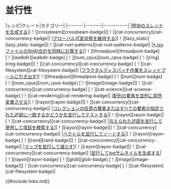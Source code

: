 # <!--Concurrency--> 並行性

|<!--Recipe-->レシピ|<!--Crates-->クレート|<!--Categories-->カテゴリー|
|<!------------>--------|<!------------>--------|<!---------------->------------|
|<!--[Spawn a short-lived thread][ex-crossbeam-spawn]-->[短命のスレッドを生成する][ex-crossbeam-spawn]|<!--[!][crossbeam]-->[！][crossbeam][crossbeam-badge]|<!--[!][cat-concurrency]-->[！][cat-concurrency][cat-concurrency-badge]|
|<!--[Maintain global mutable state][ex-global-mut-state]-->[グローバル可変状態を維持する][ex-global-mut-state]|<!--[!][lazy_static]-->[！][lazy_static][lazy_static-badge]|<!--[!][cat-rust-patterns]-->[！][cat-rust-patterns][cat-rust-patterns-badge]|
|<!--[Calculate SHA1 sum of *.iso files concurrently][ex-threadpool-walk]-->[*.isoファイルのSHA1合計を同時に計算する][ex-threadpool-walk]|<!--[!][threadpool]-->[！][threadpool]<!--[threadpool-badge] [!][walkdir]-->[threadpool-badge] [！][walkdir]<!--[walkdir-badge] [!][num_cpus]-->[walkdir-badge] [！][num_cpus]<!--[num_cpus-badge] [!][ring]-->[num_cpus-badge] [！][ring][ring-badge]|<!--[!][cat-concurrency]-->[！][cat-concurrency]<!--[cat-concurrency-badge] [!][cat-filesystem]-->[cat-concurrency-badge] [！][cat-filesystem][cat-filesystem-badge]|
|<!--[Draw fractal dispatching work to a thread pool][ex-threadpool-fractal]-->[フラクタルディスパッチ作業をスレッドプールに引き出す][ex-threadpool-fractal]|<!--[!][threadpool]-->[！][threadpool]<!--[threadpool-badge] [!][num]-->[threadpool-badge] [！][num]<!--[num-badge] [!][num_cpus]-->[num-badge] [！][num_cpus]<!--[num_cpus-badge] [!][image]-->[num_cpus-badge] [！][image][image-badge]|<!--[!][cat-concurrency]-->[！][cat-concurrency]<!--[cat-concurrency-badge] [!][cat-science]-->[cat-concurrency-badge] [！][cat-science]<!--[cat-science-badge] [!][cat-rendering]-->[cat-science-badge] [！][cat-rendering][cat-rendering-badge]|
|<!--[Mutate the elements of an array in parallel][ex-rayon-iter-mut]-->[配列の要素を並列に突然変異させる][ex-rayon-iter-mut]|<!--[!][rayon]-->[！][rayon][rayon-badge]|<!--[!][cat-concurrency]-->[！][cat-concurrency][cat-concurrency-badge]|
|<!--[Test in parallel if any or all elements of a collection match a given predicate][ex-rayon-any-all]-->[コレクションの任意の要素またはすべての要素が指定された述部に一致するかどうかを並行してテストする][ex-rayon-any-all]|<!--[!][rayon]-->[！][rayon][rayon-badge]|<!--[!][cat-concurrency]-->[！][cat-concurrency][cat-concurrency-badge]|
|<!--[Search items using given predicate in parallel][ex-rayon-parallel-search]-->[与えられた述語を並行して使用して項目を検索する][ex-rayon-parallel-search]|<!--[!][rayon]-->[！][rayon][rayon-badge]|<!--[!][cat-concurrency]-->[！][cat-concurrency][cat-concurrency-badge]|
|<!--[Sort a vector in parallel][ex-rayon-parallel-sort]-->[ベクトルを並行してソートする][ex-rayon-parallel-sort]|<!--[!][rayon]-->[！][rayon]<!--[rayon-badge] [!][rand]-->[rayon-badge] [！][rand][rand-badge]|<!--[!][cat-concurrency]-->[！][cat-concurrency][cat-concurrency-badge]|
|<!--[Map-reduce in parallel][ex-rayon-map-reduce]-->[マップを並行して減らす][ex-rayon-map-reduce]|<!--[!][rayon]-->[！][rayon][rayon-badge]|<!--[!][cat-concurrency]-->[！][cat-concurrency][cat-concurrency-badge]|
|<!--[Generate jpg thumbnails in parallel][ex-rayon-thumbnails]-->[並行してjpgサムネイルを生成する][ex-rayon-thumbnails]|<!--[!][rayon]-->[！][rayon]<!--[rayon-badge] [!][glob]-->[rayon-badge] [！][glob]<!--[glob-badge] [!][image]-->[glob-badge] [！][image][image-badge]|<!--[!][cat-concurrency]-->[！][cat-concurrency]<!--[cat-concurrency-badge] [!][cat-filesystem]-->[cat-concurrency-badge] [！][cat-filesystem][cat-filesystem-badge]|


<!--[ex-crossbeam-spawn]: concurrency/threads.html#spawn-a-short-lived-thread
 [ex-global-mut-state]: concurrency/threads.html#maintain-global-mutable-state
 [ex-threadpool-walk]: concurrency/threads.html#calculate-sha1-sum-of-iso-files-concurrently
 [ex-threadpool-fractal]: concurrency/threads.html#draw-fractal-dispatching-work-to-a-thread-pool
 [ex-rayon-iter-mut]: concurrency/parallel.html#mutate-the-elements-of-an-array-in-parallel
 [ex-rayon-any-all]: concurrency/parallel.html#test-in-parallel-if-any-or-all-elements-of-a-collection-match-a-given-predicate
 [ex-rayon-parallel-search]: concurrency/parallel.html#search-items-using-given-predicate-in-parallel
 [ex-rayon-parallel-sort]: concurrency/parallel.html#sort-a-vector-in-parallel
 [ex-rayon-map-reduce]: concurrency/parallel.html#map-reduce-in-parallel
 [ex-rayon-thumbnails]: concurrency/parallel.html#generate-jpg-thumbnails-in-parallel
-->
[ex-crossbeam-spawn]: concurrency/threads.html#spawn-a-short-lived-thread
 [ex-global-mut-state]: concurrency/threads.html#maintain-global-mutable-state
 [ex-threadpool-walk]: concurrency/threads.html#calculate-sha1-sum-of-iso-files-concurrently
 [ex-threadpool-fractal]: concurrency/threads.html#draw-fractal-dispatching-work-to-a-thread-pool
 [ex-rayon-iter-mut]: concurrency/parallel.html#mutate-the-elements-of-an-array-in-parallel
 [ex-rayon-any-all]: concurrency/parallel.html#test-in-parallel-if-any-or-all-elements-of-a-collection-match-a-given-predicate
 [ex-rayon-parallel-search]: concurrency/parallel.html#search-items-using-given-predicate-in-parallel
 [ex-rayon-parallel-sort]: concurrency/parallel.html#sort-a-vector-in-parallel
 [ex-rayon-map-reduce]: concurrency/parallel.html#map-reduce-in-parallel
 [ex-rayon-thumbnails]: concurrency/parallel.html#generate-jpg-thumbnails-in-parallel
 [ex-rayon-map-reduce]: concurrency/parallel.html#map-reduce-in-parallel


<!--{{#include links.md}}-->
{{#include links.md}}
